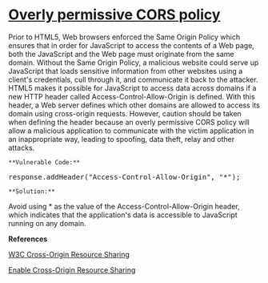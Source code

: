 # [Overly permissive CORS policy](https://find-sec-bugs.github.io/bugs.htm#PERMISSIVE_CORS)

Prior to HTML5, Web browsers enforced the Same Origin Policy which ensures that in order for JavaScript to access the contents of a Web page, both the JavaScript and the Web page must originate from the same domain. Without the Same Origin Policy, a malicious website could serve up JavaScript that loads sensitive information from other websites using a client's credentials, cull through it, and communicate it back to the attacker. HTML5 makes it possible for JavaScript to access data across domains if a new HTTP header called Access-Control-Allow-Origin is defined. With this header, a Web server defines which other domains are allowed to access its domain using cross-origin requests. However, caution should be taken when defining the header because an overly permissive CORS policy will allow a malicious application to communicate with the victim application in an inappropriate way, leading to spoofing, data theft, relay and other attacks.

    **Vulnerable Code:**

<pre>response.addHeader("Access-Control-Allow-Origin", "*");</pre>

    **Solution:**

Avoid using * as the value of the Access-Control-Allow-Origin header, which indicates that the application's data is accessible to JavaScript running on any domain.

**References**  

[W3C Cross-Origin Resource Sharing](https://www.w3.org/TR/cors/)  

[Enable Cross-Origin Resource Sharing](https://enable-cors.org/)